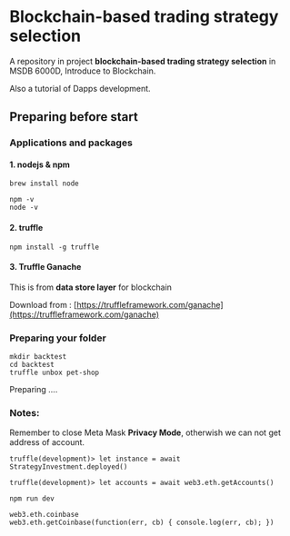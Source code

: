 # Blockchain-based trading strategy selection
A repository in project  **blockchain-based trading strategy selection** in MSDB 6000D, Introduce to Blockchain.

Also a tutorial of Dapps development.

## Preparing before start

### Applications and packages
#### 1. nodejs & npm

```shell
brew install node
```

```shell
npm -v
node -v
```

#### 2. truffle

```shell
npm install -g truffle
```

#### 3.  Truffle Ganache 

This is from **data store layer** for blockchain

Download from : [https://truffleframework.com/ganache](https://truffleframework.com/ganache)

### Preparing your folder
```shell
mkdir backtest
cd backtest
truffle unbox pet-shop
```








Preparing …. 













### Notes:

Remember to close Meta Mask **Privacy Mode**, otherwish we can not get address of account.



```shell
truffle(development)> let instance = await StrategyInvestment.deployed()

truffle(development)> let accounts = await web3.eth.getAccounts()

npm run dev

web3.eth.coinbase
web3.eth.getCoinbase(function(err, cb) { console.log(err, cb); })
```

